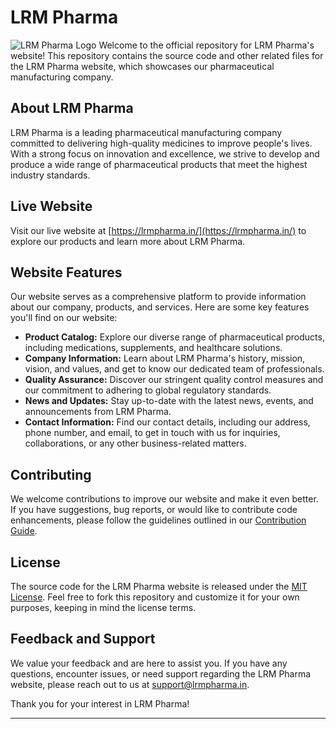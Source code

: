 # LRM Pharma
![LRM Pharma Logo](https://lrmpharma.in/assets/img/logo.png)
Welcome to the official repository for LRM Pharma's website! This repository contains the source code and other related files for the LRM Pharma website, which showcases our pharmaceutical manufacturing company.

## About LRM Pharma

LRM Pharma is a leading pharmaceutical manufacturing company committed to delivering high-quality medicines to improve people's lives. With a strong focus on innovation and excellence, we strive to develop and produce a wide range of pharmaceutical products that meet the highest industry standards.
## Live Website

Visit our live website at [https://lrmpharma.in/](https://lrmpharma.in/) to explore our products and learn more about LRM Pharma.
## Website Features

Our website serves as a comprehensive platform to provide information about our company, products, and services. Here are some key features you'll find on our website:

- **Product Catalog:** Explore our diverse range of pharmaceutical products, including medications, supplements, and healthcare solutions.
- **Company Information:** Learn about LRM Pharma's history, mission, vision, and values, and get to know our dedicated team of professionals.
- **Quality Assurance:** Discover our stringent quality control measures and our commitment to adhering to global regulatory standards.
- **News and Updates:** Stay up-to-date with the latest news, events, and announcements from LRM Pharma.
- **Contact Information:** Find our contact details, including our address, phone number, and email, to get in touch with us for inquiries, collaborations, or any other business-related matters.

## Contributing

We welcome contributions to improve our website and make it even better. If you have suggestions, bug reports, or would like to contribute code enhancements, please follow the guidelines outlined in our [Contribution Guide](CONTRIBUTING.md).

## License

The source code for the LRM Pharma website is released under the [MIT License](LICENSE). Feel free to fork this repository and customize it for your own purposes, keeping in mind the license terms.

## Feedback and Support

We value your feedback and are here to assist you. If you have any questions, encounter issues, or need support regarding the LRM Pharma website, please reach out to us at [support@lrmpharma.in](mailto:support@lrmpharma.in).

Thank you for your interest in LRM Pharma!

---
